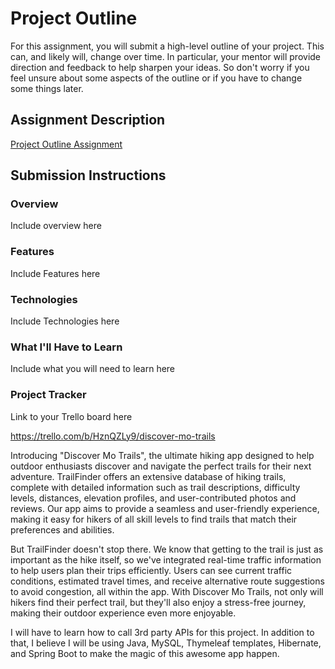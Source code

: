 # Project Outline
For this assignment, you will submit a high-level outline of your project. This can, and likely will, change over time. In particular, your mentor will provide direction and feedback to help sharpen your ideas. So don't worry if you feel unsure about some aspects of the outline or if you have to change some things later.

## Assignment Description
[Project Outline Assignment](https://education.launchcode.org/liftoff/modules/assignments/project-outline)

## Submission Instructions

### Overview
Include overview here
### Features
Include Features here
### Technologies
Include Technologies here
### What I'll Have to Learn

Include what you will need to learn here
### Project Tracker





Link to your Trello board here


https://trello.com/b/HznQZLy9/discover-mo-trails


Introducing "Discover Mo Trails", the ultimate hiking app designed to help outdoor enthusiasts discover and navigate the perfect trails for their next adventure. TrailFinder offers an extensive database of hiking trails, complete with detailed information such as trail descriptions, difficulty levels, distances, elevation profiles, and user-contributed photos and reviews. Our app aims to provide a seamless and user-friendly experience, making it easy for hikers of all skill levels to find trails that match their preferences and abilities.

But TrailFinder doesn't stop there. We know that getting to the trail is just as important as the hike itself, so we've integrated real-time traffic information to help users plan their trips efficiently. Users can see current traffic conditions, estimated travel times, and receive alternative route suggestions to avoid congestion, all within the app. With Discover Mo Trails, not only will hikers find their perfect trail, but they'll also enjoy a stress-free journey, making their outdoor experience even more enjoyable.

I will have to learn how to call 3rd party APIs for this project. In addition to that, I believe I will be using Java, MySQL, Thymeleaf templates, Hibernate, and Spring Boot to make the magic of this awesome app happen.